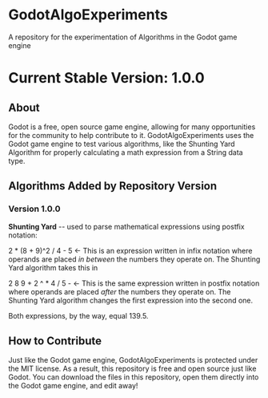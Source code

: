 # GodotAlgoExperiments
A repository for the experimentation of Algorithms in the Godot game engine

# Current Stable Version: 1.0.0
## About
Godot is a free, open source game engine, allowing for many opportunities for the community to help contribute to it. GodotAlgoExperiments uses the Godot game engine to test
various algorithms, like the Shunting Yard Algorithm for properly calculating a math expression from a String data type.

## Algorithms Added by Repository Version
### Version 1.0.0
**Shunting Yard** -- used to parse mathematical expressions using postfix notation:

2 * (8 + 9)^2 / 4 - 5 <- This is an expression written in infix notation where operands are placed *in between* the numbers they operate on. The Shunting Yard algorithm takes this in

2 8 9 + 2 ^ * 4 / 5 - <- This is the same expression written in postfix notation where operands are placed *after* the numbers they operate on. The Shunting Yard algorithm changes the first expression into the second one.

Both expressions, by the way, equal 139.5.

## How to Contribute
Just like the Godot game engine, GodotAlgoExperiments is protected under the MIT license. As a result, this repository is free and open source just like Godot. You can download the files in this repository, open them directly into the Godot game engine, and edit away!
